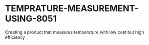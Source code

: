 # TEMPRATURE-MEASUREMENT-USING-8051
Creating a product that measures temperature with low cost but high efficiency
